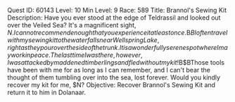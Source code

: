 Quest ID: 60143
Level: 10
Min Level: 9
Race: 589
Title: Brannol's Sewing Kit
Description: Have you ever stood at the edge of Teldrassil and looked out over the Veiled Sea? It's a magnificent sight, $N. I cannot recommend enough that you experience it at least once.$B$BI often travel with my sewing kit to the waterfalls near Wellspring Lake, right as they pour over the side of the trunk. It is a wonderfully serene spot where I may work in peace. The last time I was there, however, I was attacked by maddened timberlings and fled without my kit!$B$BThose tools have been with me for as long as I can remember, and I can't bear the thought of them tumbling over into the sea, lost forever. Would you kindly recover my kit for me, $N?
Objective: Recover Brannol's Sewing Kit and return it to him in Dolanaar.
